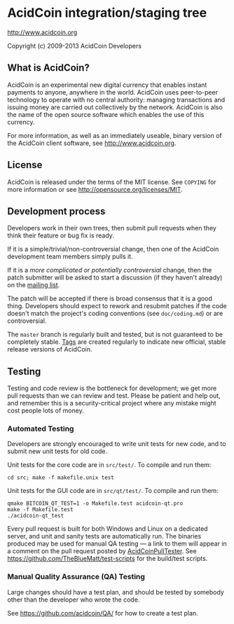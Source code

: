 AcidCoin integration/staging tree
================================

http://www.acidcoin.org

Copyright (c) 2009-2013 AcidCoin Developers

What is AcidCoin?
----------------

AcidCoin is an experimental new digital currency that enables instant payments to
anyone, anywhere in the world. AcidCoin uses peer-to-peer technology to operate
with no central authority: managing transactions and issuing money are carried
out collectively by the network. AcidCoin is also the name of the open source
software which enables the use of this currency.

For more information, as well as an immediately useable, binary version of
the AcidCoin client software, see http://www.acidcoin.org.

License
-------

AcidCoin is released under the terms of the MIT license. See `COPYING` for more
information or see http://opensource.org/licenses/MIT.

Development process
-------------------

Developers work in their own trees, then submit pull requests when they think
their feature or bug fix is ready.

If it is a simple/trivial/non-controversial change, then one of the AcidCoin
development team members simply pulls it.

If it is a *more complicated or potentially controversial* change, then the patch
submitter will be asked to start a discussion (if they haven't already) on the
[mailing list](http://sourceforge.net/mailarchive/forum.php?forum_name=acidcoin-development).

The patch will be accepted if there is broad consensus that it is a good thing.
Developers should expect to rework and resubmit patches if the code doesn't
match the project's coding conventions (see `doc/coding.md`) or are
controversial.

The `master` branch is regularly built and tested, but is not guaranteed to be
completely stable. [Tags](https://github.com/acidcoin/acidcoin/tags) are created
regularly to indicate new official, stable release versions of AcidCoin.

Testing
-------

Testing and code review is the bottleneck for development; we get more pull
requests than we can review and test. Please be patient and help out, and
remember this is a security-critical project where any mistake might cost people
lots of money.

### Automated Testing

Developers are strongly encouraged to write unit tests for new code, and to
submit new unit tests for old code.

Unit tests for the core code are in `src/test/`. To compile and run them:

    cd src; make -f makefile.unix test

Unit tests for the GUI code are in `src/qt/test/`. To compile and run them:

    qmake BITCOIN_QT_TEST=1 -o Makefile.test acidcoin-qt.pro
    make -f Makefile.test
    ./acidcoin-qt_test

Every pull request is built for both Windows and Linux on a dedicated server,
and unit and sanity tests are automatically run. The binaries produced may be
used for manual QA testing — a link to them will appear in a comment on the
pull request posted by [AcidCoinPullTester](https://github.com/AcidCoinPullTester). See https://github.com/TheBlueMatt/test-scripts
for the build/test scripts.

### Manual Quality Assurance (QA) Testing

Large changes should have a test plan, and should be tested by somebody other
than the developer who wrote the code.

See https://github.com/acidcoin/QA/ for how to create a test plan.
